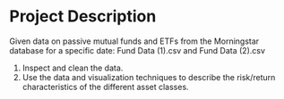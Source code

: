 # Project Description

Given data on passive mutual funds and ETFs from the Morningstar database for a specific date: 
  Fund Data (1).csv and Fund Data (2).csv

1.	Inspect and clean the data.
2.	Use the data and visualization techniques to describe the risk/return characteristics of the different asset classes.
